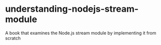 # understanding-nodejs-stream-module
A book that examines the Node.js stream module by implementing it from scratch
